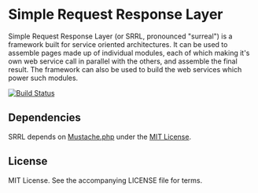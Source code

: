# Simple Request Response Layer

Simple Request Response Layer (or SRRL, pronounced "surreal") is a framework built for service oriented architectures. It can be used to assemble pages made up of individual modules, each of which making it's own web service call in parallel with the others, and assemble the final result. The framework can also be used to build the web services which power such modules.

[![Build Status](https://travis-ci.org/gzip/php-srrl.png)](https://travis-ci.org/gzip/php-srrl)

## Dependencies

SRRL depends on [Mustache.php](https://github.com/bobthecow/mustache.php) under the [MIT License](https://github.com/bobthecow/mustache.php/blob/master/LICENSE). 

## License

MIT License. See the accompanying LICENSE file for terms.

